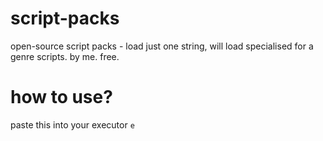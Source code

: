 # script-packs
open-source script packs - load just one string, will load specialised for a genre scripts. by me. free.

# how to use?
paste this into your executor
``` e ```
